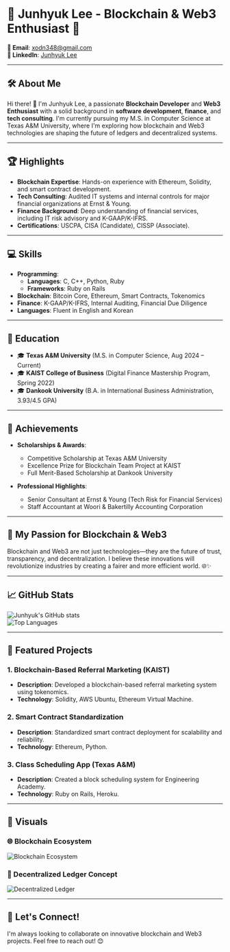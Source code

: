 # 🌟 Junhyuk Lee - Blockchain & Web3 Enthusiast 🌟

**📧 Email**: [xodn348@gmail.com](mailto:xodn348@gmail.com)  
**🔗 LinkedIn**: [Junhyuk Lee](https://www.linkedin.com/in/junhyuk-lee-352932145/)  

---

## 🛠️ About Me

Hi there! 👋 I'm Junhyuk Lee, a passionate **Blockchain Developer** and **Web3 Enthusiast** with a solid background in **software development**, **finance**, and **tech consulting**. 
I'm currently pursuing my M.S. in Computer Science at Texas A&M University, where I'm exploring how blockchain and Web3 technologies are shaping the future of ledgers and decentralized systems.

---

## 🏆 Highlights

- **Blockchain Expertise**: Hands-on experience with Ethereum, Solidity, and smart contract development.
- **Tech Consulting**: Audited IT systems and internal controls for major financial organizations at Ernst & Young.
- **Finance Background**: Deep understanding of financial services, including IT risk advisory and K-GAAP/K-IFRS.
- **Certifications**: USCPA, CISA (Candidate), CISSP (Associate).

---

## 💻 Skills

- **Programming**:
  - **Languages**: C, C++, Python, Ruby
  - **Frameworks**: Ruby on Rails
- **Blockchain**: Bitcoin Core, Ethereum, Smart Contracts, Tokenomics
- **Finance**: K-GAAP/K-IFRS, Internal Auditing, Financial Due Diligence
- **Languages**: Fluent in English and Korean

---

## 🏅 Education

- 🎓 **Texas A&M University** (M.S. in Computer Science, Aug 2024 – Current)
- 🎓 **KAIST College of Business** (Digital Finance Mastership Program, Spring 2022)
- 🎓 **Dankook University** (B.A. in International Business Administration, 3.93/4.5 GPA)

---

## 🌟 Achievements

- **Scholarships & Awards**: 
  - Competitive Scholarship at Texas A&M University
  - Excellence Prize for Blockchain Team Project at KAIST
  - Full Merit-Based Scholarship at Dankook University

- **Professional Highlights**:
  - Senior Consultant at Ernst & Young (Tech Risk for Financial Services)
  - Staff Accountant at Woori & Bakertilly Accounting Corporation

---

## 🌌 My Passion for Blockchain & Web3

Blockchain and Web3 are not just technologies—they are the future of trust, transparency, and decentralization. I believe these innovations will revolutionize industries by creating a fairer and more efficient world. 🌐✨

---

## 📈 GitHub Stats

![Junhyuk's GitHub stats](https://github-readme-stats.vercel.app/api?username=junhyuklee&show_icons=true&theme=radical)  
![Top Languages](https://github-readme-stats.vercel.app/api/top-langs/?username=junhyuklee&layout=compact&theme=radical)

---

## 🌟 Featured Projects

### 1. **Blockchain-Based Referral Marketing (KAIST)**
- **Description**: Developed a blockchain-based referral marketing system using tokenomics.
- **Technology**: Solidity, AWS Ubuntu, Ethereum Virtual Machine.

### 2. **Smart Contract Standardization**
- **Description**: Standardized smart contract deployment for scalability and reliability.
- **Technology**: Ethereum, Python.

### 3. **Class Scheduling App (Texas A&M)**
- **Description**: Created a block scheduling system for Engineering Academy.
- **Technology**: Ruby on Rails, Heroku.

---

## 📸 Visuals

### 🌐 Blockchain Ecosystem
![Blockchain Ecosystem](https://miro.medium.com/max/1400/1*U36fqG8PjMoXySGGhNrQJA.jpeg)

### 🔗 Decentralized Ledger Concept
![Decentralized Ledger](https://miro.medium.com/max/1400/1*78lk5lfYcEZMIPBZVBUgcw.png)

---

## 🚀 Let's Connect!

I'm always looking to collaborate on innovative blockchain and Web3 projects. Feel free to reach out! 😊
